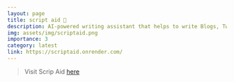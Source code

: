 ```yaml
---
layout: page
title: script aid 🤖
description: AI-powered writing assistant that helps to write Blogs, Tweets, Emails & LinkedIn posts in effortless & efficient way.
img: assets/img/scriptaid.png
importance: 3
category: latest
link: https://scriptaid.onrender.com/
---
```


> Visit Scrip Aid [here](https://scriptaid.onrender.com/)